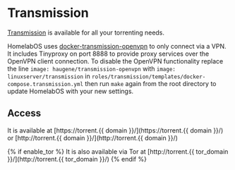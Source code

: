 # Transmission

[Transmission](https://transmissionbt.com/) is available for all your torrenting needs.

HomelabOS uses [docker-transmission-openvpn](https://github.com/haugene/docker-transmission-openvpn) to only connect via a VPN. It includes Tinyproxy on port 8888 to provide proxy services over the OpenVPN client connection. To disable the OpenVPN functionality replace the line `image: haugene/transmission-openvpn` with `image: linuxserver/transmission` in `roles/transmission/templates/docker-compose.transmission.yml` then run `make` again from the root directory to update HomelabOS with your new settings.

## Access

It is available at [https://torrent.{{ domain }}/](https://torrent.{{ domain }}/) or [http://torrent.{{ domain }}/](http://torrent.{{ domain }}/)

{% if enable_tor %}
It is also available via Tor at [http://torrent.{{ tor_domain }}/](http://torrent.{{ tor_domain }}/)
{% endif %}
